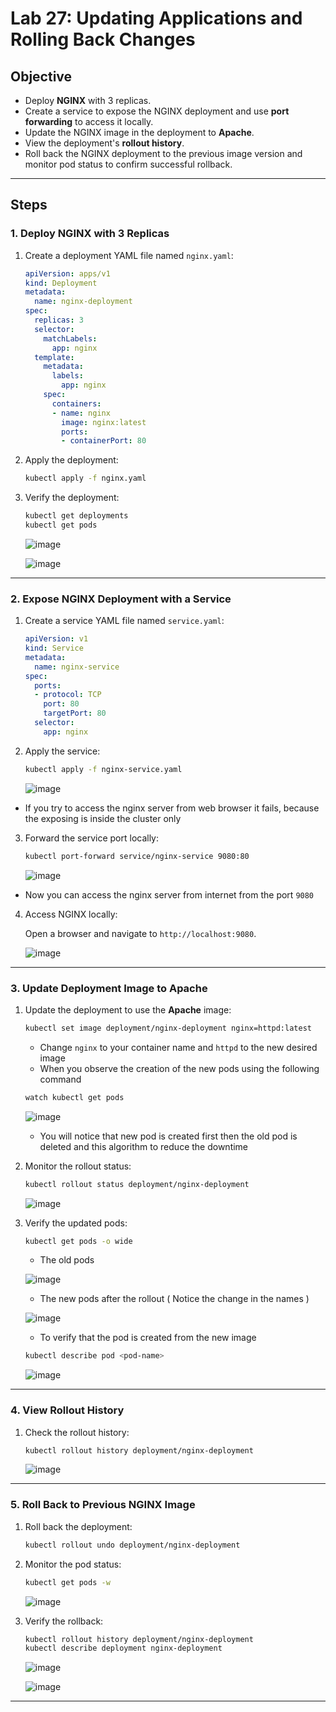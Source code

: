 # Lab 27: Updating Applications and Rolling Back Changes  

## Objective  
- Deploy **NGINX** with 3 replicas.  
- Create a service to expose the NGINX deployment and use **port forwarding** to access it locally.  
- Update the NGINX image in the deployment to **Apache**.  
- View the deployment's **rollout history**.  
- Roll back the NGINX deployment to the previous image version and monitor pod status to confirm successful rollback.  

---

## Steps  

### 1. Deploy NGINX with 3 Replicas  

1. Create a deployment YAML file named `nginx.yaml`:  

    ```yaml
    apiVersion: apps/v1
    kind: Deployment
    metadata:
      name: nginx-deployment
    spec:
      replicas: 3
      selector:
        matchLabels:
          app: nginx
      template:
        metadata:
          labels:
            app: nginx
        spec:
          containers:
          - name: nginx
            image: nginx:latest
            ports:
            - containerPort: 80
    ```

2. Apply the deployment:  

    ```bash
    kubectl apply -f nginx.yaml
    ```


3. Verify the deployment:  

    ```bash
    kubectl get deployments
    kubectl get pods
    ```
   ![image](https://github.com/user-attachments/assets/8b66e24b-9050-4cbf-874e-51cc117a2bb4)

   ![image](https://github.com/user-attachments/assets/7aaacc21-d7fd-4781-b359-b66d971efaea)

---

### 2. Expose NGINX Deployment with a Service  

1. Create a service YAML file named `service.yaml`:  

    ```yaml
    apiVersion: v1
    kind: Service
    metadata:
      name: nginx-service
    spec:
      ports:
      - protocol: TCP
        port: 80
        targetPort: 80
      selector:
        app: nginx
    ```

2. Apply the service:  

    ```bash
    kubectl apply -f nginx-service.yaml
    ```

    ![image](https://github.com/user-attachments/assets/db64fe34-778a-4640-b2a6-72364562af6c)

- If you try to access the nginx server from web browser it fails, because the exposing is inside the cluster only

3. Forward the service port locally:  

    ```bash
    kubectl port-forward service/nginx-service 9080:80
    ```
    ![image](https://github.com/user-attachments/assets/b99e4261-c4a7-4fbe-bcba-a582a373f3d0)

- Now you can access the nginx server from internet from the port `9080`

4. Access NGINX locally:  

    Open a browser and navigate to `http://localhost:9080`.  

    ![image](https://github.com/user-attachments/assets/2ce02a69-339f-489c-a81f-08fc9af4021f)

---

### 3. Update Deployment Image to Apache  

1. Update the deployment to use the **Apache** image:  

    ```bash
    kubectl set image deployment/nginx-deployment nginx=httpd:latest
    ```
   - Change `nginx` to your container name and `httpd` to the new desired image
   - When you observe the creation of the new pods using the following command

   ```bash
   watch kubectl get pods
   ```
   
   ![image](https://github.com/user-attachments/assets/e27bca4e-ef75-4025-b87f-d56523aee3ac)

   - You will notice that new pod is created first then the old pod is deleted and this algorithm to reduce the downtime 

3. Monitor the rollout status:  

    ```bash
    kubectl rollout status deployment/nginx-deployment
    ```
    ![image](https://github.com/user-attachments/assets/e8526ba4-4582-4c4b-a6b7-b52a4123acbd)

4. Verify the updated pods:  

    ```bash
    kubectl get pods -o wide
    ```
    - The old pods
      
    ![image](https://github.com/user-attachments/assets/dc10a8c9-19b9-4e4d-ae99-887cf8d85f93)

    - The new pods after the rollout ( Notice the change in the names )

    ![image](https://github.com/user-attachments/assets/8747dd1f-a2dd-4981-baf4-2a600f235051)

    - To verify that the pod is created from the new image
      
    ```bash
    kubectl describe pod <pod-name>
    ```
    ![image](https://github.com/user-attachments/assets/3ef2d9fc-981f-4d69-901b-2d1264760cb1)

---

### 4. View Rollout History  

1. Check the rollout history:  

    ```bash
    kubectl rollout history deployment/nginx-deployment
    ```
    ![image](https://github.com/user-attachments/assets/c769068d-88a0-4a28-9b2d-adcbf1c2b6a8)

---

### 5. Roll Back to Previous NGINX Image  

1. Roll back the deployment:  

    ```bash
    kubectl rollout undo deployment/nginx-deployment
    ```

2. Monitor the pod status:  

    ```bash
    kubectl get pods -w
    ```
    ![image](https://github.com/user-attachments/assets/c9d3a783-03d1-4ccc-a33f-a9df389753f4)

3. Verify the rollback:  

    ```bash
    kubectl rollout history deployment/nginx-deployment
    kubectl describe deployment nginx-deployment
    ```

    ![image](https://github.com/user-attachments/assets/daac0e70-3208-480c-8d66-a7335b5434f3)


    ![image](https://github.com/user-attachments/assets/20348a1f-6a42-444e-887c-84fb592a3ee8)

---

